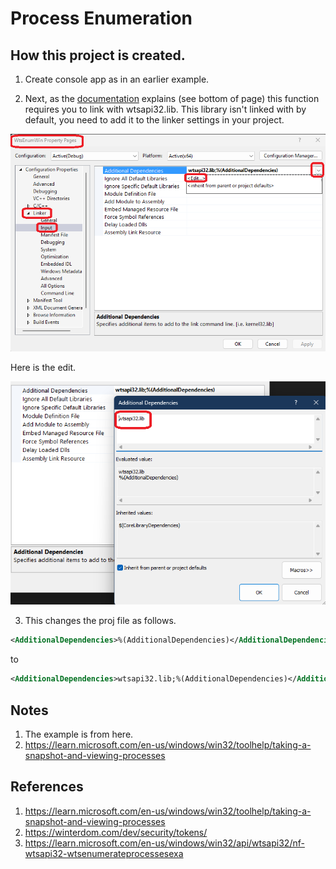 # Process Enumeration

## How this project is created.
1. Create console app as in an earlier example.

2. Next, as the [documentation](https://learn.microsoft.com/en-us/windows/win32/api/wtsapi32/nf-wtsapi32-wtsenumerateprocessesexa) explains (see bottom of page) this function requires you to link with wtsapi32.lib. This library isn't linked with by default, you need to add it to the linker settings in your project.

![Props linker](Images/50_50_Props_Linker_Input.png)

Here is the edit.

![Props linker](Images/51_50_Props_Linker_Input_Edit.png)

3. This changes the proj file as follows.

```xml
<AdditionalDependencies>%(AdditionalDependencies)</AdditionalDependencies>
```

to 

```xml
<AdditionalDependencies>wtsapi32.lib;%(AdditionalDependencies)</AdditionalDependencies>
```

## Notes
1. The example is from here. 
2. https://learn.microsoft.com/en-us/windows/win32/toolhelp/taking-a-snapshot-and-viewing-processes

## References
1. https://learn.microsoft.com/en-us/windows/win32/toolhelp/taking-a-snapshot-and-viewing-processes
2. https://winterdom.com/dev/security/tokens/
3. https://learn.microsoft.com/en-us/windows/win32/api/wtsapi32/nf-wtsapi32-wtsenumerateprocessesexa



